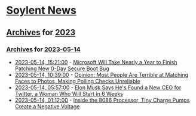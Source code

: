 # [Soylent News](../../../README.md)

## [Archives](../../index.md) for [2023](../index.md)

### [Archives](../../index.md) for [2023-05-14](index.md)

* [2023-05-14, 15:21:00](https://soylentnews.org/article.pl?sid=23/05/14/1232238&from=rss) - [Microsoft Will Take Nearly a Year to Finish Patching New 0-Day Secure Boot Bug](https://soylentnews.org/article.pl?sid=23/05/14/1232238&from=rss)
* [2023-05-14, 10:39:00](https://soylentnews.org/article.pl?sid=23/05/12/1253235&from=rss) - [Opinion: Most People Are Terrible at Matching Faces to Photos, Making Polling Checks Unreliable](https://soylentnews.org/article.pl?sid=23/05/12/1253235&from=rss)
* [2023-05-14, 05:57:00](https://soylentnews.org/article.pl?sid=23/05/12/1247243&from=rss) - [Elon Musk Says He's Found a New CEO for Twitter, a Woman Who Will Start in 6 Weeks](https://soylentnews.org/article.pl?sid=23/05/12/1247243&from=rss)
* [2023-05-14, 01:12:00](https://soylentnews.org/article.pl?sid=23/05/12/1244227&from=rss) - [Inside the 8086 Processor, Tiny Charge Pumps Create a Negative Voltage](https://soylentnews.org/article.pl?sid=23/05/12/1244227&from=rss)
